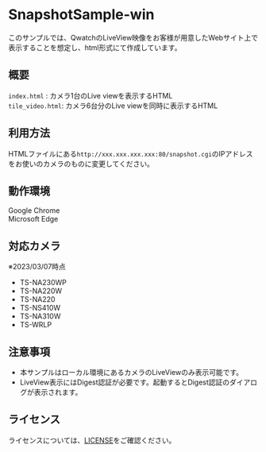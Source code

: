 # SnapshotSample-win
このサンプルでは、QwatchのLiveView映像をお客様が用意したWebサイト上で表示することを想定し、html形式にて作成しています。  

## 概要
`index.html`     : カメラ1台のLive viewを表示するHTML  
`tile_video.html`: カメラ6台分のLive viewを同時に表示するHTML

## 利用方法
HTMLファイルにある`http://xxx.xxx.xxx.xxx:80/snapshot.cgi`のIPアドレスをお使いのカメラのものに変更してください。

## 動作環境
Google Chrome  
Microsoft Edge

## 対応カメラ  
※2023/03/07時点  
- TS-NA230WP
- TS-NA220W
- TS-NA220
- TS-NS410W
- TS-NA310W
- TS-WRLP

## 注意事項
- 本サンプルはローカル環境にあるカメラのLiveViewのみ表示可能です。  
- LiveView表示にはDigest認証が必要です。起動するとDigest認証のダイアログが表示されます。

## ライセンス
ライセンスについては、[LICENSE](../../LICENSE)をご確認ください。